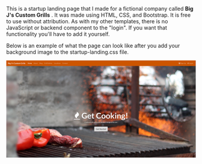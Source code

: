 This is a startup landing page that I made for a fictional company called <strong>Big J's Custom Grills</strong> .  It was made using HTML, CSS, and Bootstrap.  It is free to use without attribution.  As with my other templates, there is no JavaScript or backend component to the "login".  If you want that functionality you'll have to add it yourself.

Below is an example of what the page can look like after you add your background image to the startup-landing.css file.

<img src="https://github.com/JS-goose/Projects/blob/master/startup%20landing%20page/bigj.png?raw=true">
